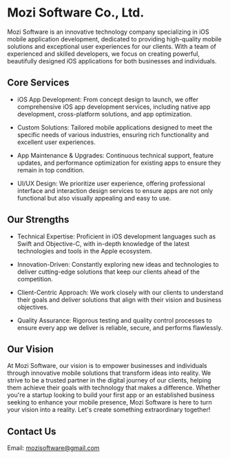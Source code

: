 # Mozi Software Co., Ltd.

  Mozi Software is an innovative technology company specializing in iOS mobile application development, dedicated to providing high-quality mobile solutions and exceptional user experiences for our clients. With a team of experienced and skilled developers, we focus on creating powerful, beautifully designed iOS applications for both businesses and individuals.

## Core Services
  - iOS App Development: From concept design to launch, we offer comprehensive iOS app development services, including native app development, cross-platform solutions, and app optimization.

  - Custom Solutions: Tailored mobile applications designed to meet the specific needs of various industries, ensuring rich functionality and excellent user experiences.

  - App Maintenance & Upgrades: Continuous technical support, feature updates, and performance optimization for existing apps to ensure they remain in top condition.

  - UI/UX Design: We prioritize user experience, offering professional interface and interaction design services to ensure apps are not only functional but also visually appealing and easy to use.

## Our Strengths
  - Technical Expertise: Proficient in iOS development languages such as Swift and Objective-C, with in-depth knowledge of the latest technologies and tools in the Apple ecosystem.

  - Innovation-Driven: Constantly exploring new ideas and technologies to deliver cutting-edge solutions that keep our clients ahead of the competition.

  - Client-Centric Approach: We work closely with our clients to understand their goals and deliver solutions that align with their vision and business objectives.

  - Quality Assurance: Rigorous testing and quality control processes to ensure every app we deliver is reliable, secure, and performs flawlessly.

## Our Vision
  At Mozi Software, our vision is to empower businesses and individuals through innovative mobile solutions that transform ideas into reality. We strive to be a trusted partner in the digital journey of our clients, helping them achieve their goals with technology that makes a difference.
  Whether you're a startup looking to build your first app or an established business seeking to enhance your mobile presence, Mozi Software is here to turn your vision into a reality. Let's create something extraordinary together!

## Contact Us
Email:  mozisoftware@gmail.com

